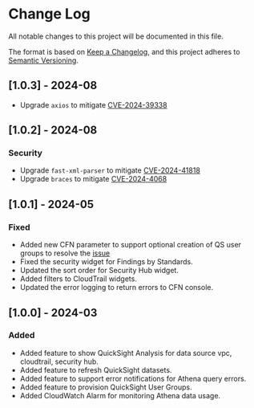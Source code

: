 # Change Log
 All notable changes to this project will be documented in this file.
 
 The format is based on [Keep a Changelog](https://keepachangelog.com/en/1.0.0/),
 and this project adheres to [Semantic Versioning](https://semver.org/spec/v2.0.0.html).

## [1.0.3] - 2024-08

- Upgrade `axios` to mitigate [CVE-2024-39338](https://nvd.nist.gov/vuln/detail/CVE-2024-39338)

## [1.0.2] - 2024-08

### Security
- Upgrade `fast-xml-parser` to mitigate [CVE-2024-41818](https://nvd.nist.gov/vuln/detail/CVE-2024-41818)
- Upgrade `braces` to mitigate [CVE-2024-4068](https://avd.aquasec.com/nvd/2024/cve-2024-4068/)

## [1.0.1] - 2024-05
 ### Fixed
 - Added new CFN parameter to support optional creation of QS user groups to resolve the [issue](https://github.com/aws-solutions/security-insights-on-aws/issues/2)
 - Fixed the security widget for Findings by Standards.
 - Updated the sort order for Security Hub widget.
 - Added filters to CloudTrail widgets.
 - Updated the error logging to return errors to CFN console.

## [1.0.0] - 2024-03
 ### Added
 - Added feature to show QuickSight Analysis for data source vpc, cloudtrail, security hub.
 - Added feature to refresh QuickSight datasets.
 - Added feature to support error notifications for Athena query errors.
 - Added feature to provision QuickSight User Groups.
 - Added CloudWatch Alarm for monitoring Athena data usage.

